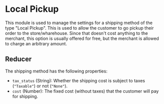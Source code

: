Local Pickup
===============

This module is used to manage the settings for a shipping method of the type "Local Pickup". This is used to allow
the customer to go pickup their order to the store/wharehouse. Since that doesn't cost anything to the merchant, this option is usually
offered for free, but the merchant is allowed to charge an arbitrary amount.

## Reducer

The shipping method has the following properties:
* `tax_status` (String): Whether the shipping cost is subject to taxes (`"Taxable"`) or not (`"None"`).
* `cost` (Number): The fixed cost (without taxes) that the customer will pay for shipping.
